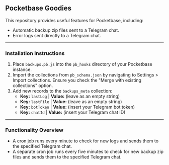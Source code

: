 ## Pocketbase Goodies

This repository provides useful features for Pocketbase, including:

- Automatic backup zip files sent to a Telegram chat.
- Error logs sent directly to a Telegram chat.

---

### Installation Instructions

1. Place `backups.pb.js` into the `pb_hooks` directory of your Pocketbase instance.
2. Import the collections from `pb_schema.json` by navigating to Settings > Import collections. Ensure you check the "Merge with existing collections" option.
3. Add new records to the `backups_meta` collection:
   - **Key:** `lastLog` | **Value:** (leave as an empty string)
   - **Key:** `lastFile` | **Value:** (leave as an empty string)
   - **Key:** `botToken` | **Value:** (insert your Telegram bot token)
   - **Key:** `chatId` | **Value:** (insert your Telegram chat ID)

---

### Functionality Overview

- A cron job runs every minute to check for new logs and sends them to the specified Telegram chat.
- A separate cron job runs every five minutes to check for new backup zip files and sends them to the specified Telegram chat.

